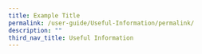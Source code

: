 ```yaml
---
title: Example Title
permalink: /user-guide/Useful-Information/permalink/
description: ""
third_nav_title: Useful Information
---
```

